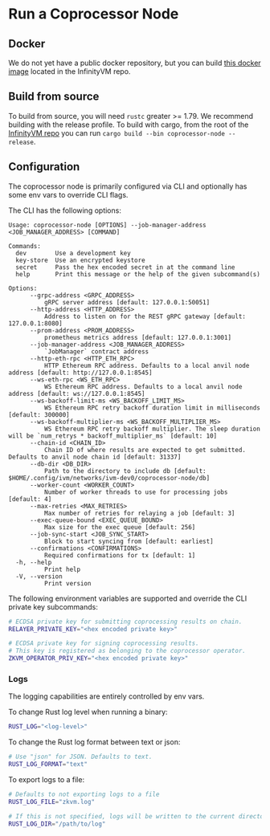 # Run a Coprocessor Node

## Docker

We do not yet have a public docker repository, but you can build [this docker image](https://github.com/InfinityVM/InfinityVM/blob/main/Dockerfile.coproc-node) located in the InfinityVM repo.

## Build from source

To build from source, you will need `rustc` greater >= 1.79. We recommend building with the release profile. To build with cargo, from the root of the [InfinityVM repo](https://github.com/InfinityVM/InfinityVM/tree/main) you can run `cargo build --bin coprocessor-node --release`.

## Configuration

The coprocessor node is primarily configured via CLI and optionally has some env vars to override CLI flags.

The CLI has the following options:

```
Usage: coprocessor-node [OPTIONS] --job-manager-address <JOB_MANAGER_ADDRESS> [COMMAND]

Commands:
  dev        Use a development key
  key-store  Use an encrypted keystore
  secret     Pass the hex encoded secret in at the command line
  help       Print this message or the help of the given subcommand(s)

Options:
      --grpc-address <GRPC_ADDRESS>
          gRPC server address [default: 127.0.0.1:50051]
      --http-address <HTTP_ADDRESS>
          Address to listen on for the REST gRPC gateway [default: 127.0.0.1:8080]
      --prom-address <PROM_ADDRESS>
          prometheus metrics address [default: 127.0.0.1:3001]
      --job-manager-address <JOB_MANAGER_ADDRESS>
          `JobManager` contract address
      --http-eth-rpc <HTTP_ETH_RPC>
          HTTP Ethereum RPC address. Defaults to a local anvil node address [default: http://127.0.0.1:8545]
      --ws-eth-rpc <WS_ETH_RPC>
          WS Ethereum RPC address. Defaults to a local anvil node address [default: ws://127.0.0.1:8545]
      --ws-backoff-limit-ms <WS_BACKOFF_LIMIT_MS>
          WS Ethereum RPC retry backoff duration limit in milliseconds [default: 300000]
      --ws-backoff-multiplier-ms <WS_BACKOFF_MULTIPLIER_MS>
          WS Ethereum RPC retry backoff multiplier. The sleep duration will be `num_retrys * backoff_multiplier_ms` [default: 10]
      --chain-id <CHAIN_ID>
          Chain ID of where results are expected to get submitted. Defaults to anvil node chain id [default: 31337]
      --db-dir <DB_DIR>
          Path to the directory to include db [default: $HOME/.config/ivm/networks/ivm-dev0/coprocessor-node/db]
      --worker-count <WORKER_COUNT>
          Number of worker threads to use for processing jobs [default: 4]
      --max-retries <MAX_RETRIES>
          Max number of retries for relaying a job [default: 3]
      --exec-queue-bound <EXEC_QUEUE_BOUND>
          Max size for the exec queue [default: 256]
      --job-sync-start <JOB_SYNC_START>
          Block to start syncing from [default: earliest]
      --confirmations <CONFIRMATIONS>
          Required confirmations for tx [default: 1]
  -h, --help
          Print help
  -V, --version
          Print version
```

The following environment variables are supported and override the CLI private key subcommands:

```sh
# ECDSA private key for submitting coprocessing results on chain.
RELAYER_PRIVATE_KEY="<hex encoded private key>"

# ECDSA private key for signing coprocessing results. 
# This key is registered as belonging to the coprocessor operator.
ZKVM_OPERATOR_PRIV_KEY="<hex encoded private key>"
```

### Logs

The logging capabilities are entirely controlled by env vars.

To change Rust log level when running a binary:

```sh
RUST_LOG="<log-level>"
```

To change the Rust log format between text or json:

```sh
# Use "json" for JSON. Defaults to text.
RUST_LOG_FORMAT="text"  
```

To export logs to a file:

```sh
# Defaults to not exporting logs to a file
RUST_LOG_FILE="zkvm.log" 

# If this is not specified, logs will be written to the current directory "."
RUST_LOG_DIR="/path/to/log"
```
